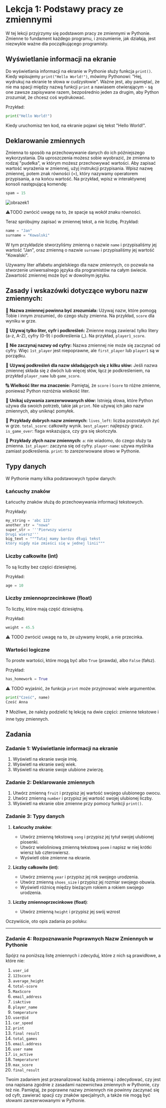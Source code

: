 # Lekcja 1: Podstawy pracy ze zmiennymi

W tej lekcji przyjrzymy się podstawom pracy ze zmiennymi w Pythonie. Zmienne to fundament każdego programu, i zrozumienie, jak działają, jest niezwykle ważne dla początkującego programisty.

## Wyświetlanie informacji na ekranie

Do wyświetlania informacji na ekranie w Pythonie służy funkcja `print()`. Kiedy wpisujemy `print("Hello World!")`, mówimy Pythonowi: "Hej, wydrukuj na ekranie te słowa w cudzysłowie". Ważne jest, aby pamiętać, że nie ma spacji między nazwą funkcji `print` a nawiasem otwierającym - są one zawsze zapisywane razem, bezpośrednio jeden za drugim, aby Python zrozumiał, że chcesz coś wydrukować.

Przykład:

```python
print("Hello World!")
```

Kiedy uruchomisz ten kod, na ekranie pojawi się tekst "Hello World!".

## Deklarowanie zmiennych

Zmienna to sposób na przechowywanie danych do ich późniejszego wykorzystania.
Dla uproszczenia możesz sobie wyobrazić, że zmienna to rodzaj
"pudełka", w którym możesz przechowywać wartości.
Aby zapisać wartość wyrażenia w zmiennej, użyj instrukcji przypisania.
Wpisz nazwę zmiennej, potem znak równości (=), który nazywamy operatorem
przypisania, a na końcu wartość. Na przykład, wpisz w interaktywnej konsoli
następującą komendę:

```python
spam = 15
```

![obrazek1](images/u1_img1.png)

⚠️TODO zwrócić uwagę na to, że spacje są wokół znaku równości.

Teraz spróbujmy zapisać w zmiennej tekst, a nie liczbę.
Przykład:

```python
name = "Jan"
surname = "Kowalski"
```

W tym przykładzie stworzyliśmy zmienną o nazwie `name` i przypisaliśmy jej wartość "Jan", oraz zmienną o nazwie `surname` i przypisaliśmy jej wartość "Kowalski".

Używamy liter alfabetu angielskiego dla nazw zmiennych, co pozwala na stworzenie uniwersalnego języka dla programistów na całym świecie.
Zawartość zmiennej może być w dowolnym języku.

## Zasady i wskazówki dotyczące wyboru nazw zmiennych:

📛 **Nazwa zmiennej powinna być zrozumiała:**
Używaj nazw, które pomogą Tobie i innym zrozumieć, do czego służy zmienna. Na przykład, `score` dla wyniku w grze.

🔡 **Używaj tylko liter, cyfr i podkreśleń:**
Zmienne mogą zawierać tylko litery (a-z, A-Z), cyfry (0-9) i podkreślenia (_). Na przykład, `player1_score`.

🚫 **Nie zaczynaj nazwy od cyfry:**
Nazwa zmiennej nie może się zaczynać od cyfry. Więc `1st_player` jest niepoprawne, ale `first_player` lub `player1` są w porządku.

🐫 **Używaj podkreśleń dla nazw składających się z kilku słów:**
Jeśli nazwa zmiennej składa się z dwóch lub więcej słów, łącz je podkreśleniem, na przykład `player_name` lub `game_score`.

🔠 **Wielkość liter ma znaczenie:**
Pamiętaj, że `score` i `Score` to różne zmienne, ponieważ Python rozróżnia wielkość liter.

🚷 **Unikaj używania zarezerwowanych słów:**
Istnieją słowa, które Python używa dla swoich potrzeb, takie jak `print`. Nie używaj ich jako nazw zmiennych, aby uniknąć pomyłek.

🎉 **Przykłady dobrych nazw zmiennych:**
`lives_left`: liczba pozostałych żyć w grze.
`total_score`: całkowity wynik.
`best_player`: najlepszy gracz.
`is_game_over`: flaga wskazująca, czy gra się skończyła.

🚨 **Przykłady złych nazw zmiennych:**
`a`: nie wiadomo, do czego służy ta zmienna.
`1st_player`: zaczyna się od cyfry.
`player-name`: używa myślnika zamiast podkreślenia.
`print`: to zarezerwowane słowo w Pythonie.

## Typy danych

W Pythonie mamy kilka podstawowych typów danych:

### Łańcuchy znaków

Łańcuchy znaków służą do przechowywania informacji tekstowych.

Przykłady:

```python
my_string = 'abc 123'
another_str = "nowa"
super_str = '''Pierwszy wiersz
Drugi wiersz'''
big_text = """Tutaj mamy bardzo długi tekst
który nigdy nie zmieści się w jednej linii"""
```

### Liczby całkowite (int)

To są liczby bez części dziesiętnej.

Przykład:

```python
age = 10
```

### Liczby zmiennoprzecinkowe (float)

To liczby, które mają część dziesiętną.

Przykład:

```python
weight = 45.5
```
:warning: TODO zwrócić uwagę na to, że używamy kropki, a nie przecinka.

### Wartości logiczne

To proste wartości, które mogą być albo `True` (prawda), albo `False` (fałsz).

Przykład:

```python
has_homework = True
```

:warning: TODO wyjaśnić, że funkcja `print` może przyjmować wiele argumentów.

```python
print("Cześć", name)
Cześć Anna
```

:question: Możliwe, że należy podzielić tę lekcję na dwie części: zmienne tekstowe i inne typy zmiennych.

## Zadania

### Zadanie 1: Wyświetlanie informacji na ekranie

1. Wyświetl na ekranie swoje imię.
2. Wyświetl na ekranie swój wiek.
3. Wyświetl na ekranie swoje ulubione zwierzę.

### Zadanie 2: Deklarowanie zmiennych

1. Utwórz zmienną `fruit` i przypisz jej wartość swojego ulubionego owocu.
2. Utwórz zmienną `number` i przypisz jej wartość swojej ulubionej liczby.
3. Wyświetl na ekranie obie zmienne przy pomocy funkcji `print()`.

### Zadanie 3: Typy danych

1. **Łańcuchy znaków**:
   - Utwórz zmienną tekstową `song` i przypisz jej tytuł swojej ulubionej piosenki.
   - Utwórz wieloliniową zmienną tekstową `poem` i napisz w niej krótki wiersz lub czterowiersz.
   - Wyświetl obie zmienne na ekranie.

2. **Liczby całkowite (int)**:
   - Utwórz zmienną `year` i przypisz jej rok swojego urodzenia.
   - Utwórz zmienną `shoes_size` i przypisz jej rozmiar swojego obuwia.
   - Wyświetl różnicę między bieżącym rokiem a rokiem swojego urodzenia.

3. **Liczby zmiennoprzecinkowe (float)**:
   - Utwórz zmienną `height` i przypisz jej swój wzrost
  
   
Oczywiście, oto opis zadania po polsku:

---
### Zadanie 4: Rozpoznawanie Poprawnych Nazw Zmiennych w Pythonie

Spójrz na poniższą listę zmiennych i zdecyduj, które z nich są prawidłowe, a które nie:

1. `user_id`
2. `123score`
3. `average_height`
4. `total-score`
5. `MaxScore`
6. `email_address`
7. `isActive`
8. `player_name`
9. `temperature`
10. `user@id`
11. `car_speed`
12. `print`
13. `final result`
14. `total_games`
15. `email.address`
16. `user name`
17. `is_active`
18. `Temperature!`
19. `max_score`
20. `final_result`

Twoim zadaniem jest przeanalizować każdą zmienną i zdecydować, czy jest ona napisana zgodnie z zasadami nazewnictwa zmiennych w Pythonie, czy też nie. Pamiętaj, że poprawne nazwy zmiennych nie powinny zaczynać się od cyfr, zawierać spacji czy znaków specjalnych, a także nie mogą być słowami zarezerwowanymi w Pythonie.
